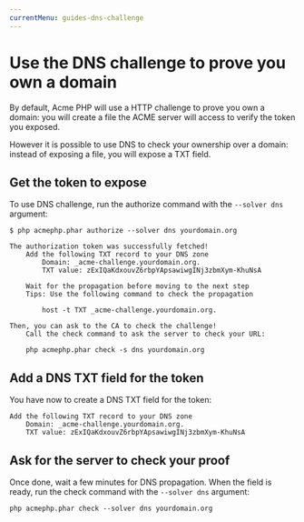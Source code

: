 ```yaml
---
currentMenu: guides-dns-challenge
---
```


# Use the DNS challenge to prove you own a domain

By default, Acme PHP will use a HTTP challenge to prove you own a domain: you will create a file the ACME server
will access to verify the token you exposed.

However it is possible to use DNS to check your ownership over a domain: instead of exposing a file, you will expose
a TXT field.

## Get the token to expose

To use DNS challenge, run the authorize command with the `--solver dns` argument:

``` console
$ php acmephp.phar authorize --solver dns yourdomain.org

The authorization token was successfully fetched!
    Add the following TXT record to your DNS zone
        Domain: _acme-challenge.yourdomain.org.
        TXT value: zExIQaKdxouvZ6rbpYApsawiwgINj3zbmXym-KhuNsA
        
    Wait for the propagation before moving to the next step
    Tips: Use the following command to check the propagation

        host -t TXT _acme-challenge.yourdomain.org.

Then, you can ask to the CA to check the challenge!
    Call the check command to ask the server to check your URL:

    php acmephp.phar check -s dns yourdomain.org
```

## Add a DNS TXT field for the token

You have now to create a DNS TXT field for the token:

```
Add the following TXT record to your DNS zone
    Domain: _acme-challenge.yourdomain.org.
    TXT value: zExIQaKdxouvZ6rbpYApsawiwgINj3zbmXym-KhuNsA
```

## Ask for the server to check your proof

Once done, wait a few minutes for DNS propagation. When the field is ready, run
the check command with the `--solver dns` argument:

``` console
php acmephp.phar check --solver dns yourdomain.org
```
